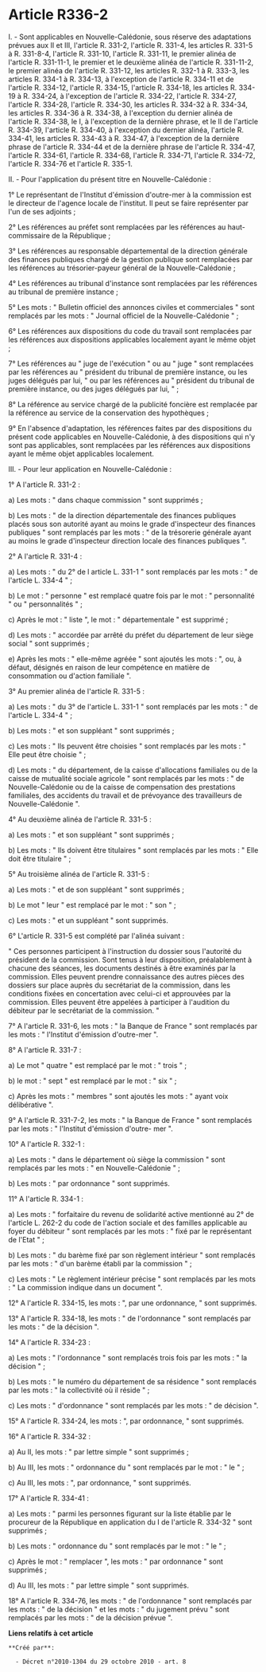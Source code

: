 # Article R336-2

I. - Sont applicables en Nouvelle-Calédonie, sous réserve des adaptations prévues aux II et III, l'article R. 331-2,
l'article R. 331-4, les articles R. 331-5 à R. 331-8-4, l'article R. 331-10, l'article R. 331-11, le premier alinéa de
l'article R. 331-11-1, le premier et le deuxième alinéa de l'article R. 331-11-2, le premier alinéa de l'article R. 331-12,
les articles R. 332-1 à R. 333-3, les articles R. 334-1 à R. 334-13, à l'exception de l'article R. 334-11 et de l'article R.
334-12, l'article R. 334-15, l'article R. 334-18, les articles R. 334-19 à R. 334-24, à l'exception de l'article R. 334-22,
l'article R. 334-27, l'article R. 334-28, l'article R. 334-30, les articles R. 334-32 à R. 334-34, les articles R. 334-36 à
R. 334-38, à l'exception du dernier alinéa de l'article R. 334-38, le I, à l'exception de la dernière phrase, et le II de
l'article R. 334-39, l'article R. 334-40, à l'exception du dernier alinéa, l'article R. 334-41, les articles R. 334-43 à R.
334-47, à l'exception de la dernière phrase de l'article R. 334-44 et de la dernière phrase de l'article R. 334-47, l'article
R. 334-61, l'article R. 334-68, l'article R. 334-71, l'article R. 334-72, l'article R. 334-76 et l'article R. 335-1. 

II. - Pour l'application du présent titre en Nouvelle-Calédonie : 

1° Le représentant de l'Institut d'émission d'outre-mer à la commission est le directeur de l'agence locale de l'institut. Il
peut se faire représenter par l'un de ses adjoints ; 

2° Les références au préfet sont remplacées par les références au haut-commissaire de la République ; 

3° Les références au responsable départemental de la direction générale des finances publiques chargé de la gestion publique
sont remplacées par les références au trésorier-payeur général de la Nouvelle-Calédonie ; 

4° Les références au tribunal d'instance sont remplacées par les références au tribunal de première instance ; 

5° Les mots : " Bulletin officiel des annonces civiles et commerciales " sont remplacés par les mots : " Journal officiel de
la Nouvelle-Calédonie " ; 

6° Les références aux dispositions du code du travail sont remplacées par les références aux dispositions applicables
localement ayant le même objet ; 

7° Les références au " juge de l'exécution " ou au " juge " sont remplacées par les références au " président du tribunal de
première instance, ou les juges délégués par lui, " ou par les références au " président du tribunal de première instance, ou
des juges délégués par lui, " ; 

8° La référence au service chargé de la publicité foncière est remplacée par la référence au service de la conservation des
hypothèques ; 

9° En l'absence d'adaptation, les références faites par des dispositions du présent code applicables en Nouvelle-Calédonie, à
des dispositions qui n'y sont pas applicables, sont remplacées par les références aux dispositions ayant le même objet
applicables localement. 

III. - Pour leur application en Nouvelle-Calédonie : 

1° A l'article R. 331-2 : 

a) Les mots : " dans chaque commission " sont supprimés ; 

b) Les mots : " de la direction départementale des finances publiques placés sous son autorité ayant au moins le grade
d'inspecteur des finances publiques " sont remplacés par les mots : " de la trésorerie générale ayant au moins le grade
d'inspecteur direction locale des finances publiques ". 

2° A l'article R. 331-4 : 

a) Les mots : " du 2° de l article L. 331-1 " sont remplacés par les mots : " de l'article L. 334-4 " ; 

b) Le mot : " personne " est remplacé quatre fois par le mot : " personnalité " ou " personnalités " ; 

c) Après le mot : " liste ", le mot : " départementale " est supprimé ; 

d) Les mots : " accordée par arrêté du préfet du département de leur siège social " sont supprimés ; 

e) Après les mots : " elle-même agréée " sont ajoutés les mots : ", ou, à défaut, désignés en raison de leur compétence en
matière de consommation ou d'action familiale ". 

3° Au premier alinéa de l'article R. 331-5 : 

a) Les mots : " du 3° de l'article L. 331-1 " sont remplacés par les mots : " de l'article L. 334-4 " ; 

b) Les mots : " et son suppléant " sont supprimés ; 

c) Les mots : " Ils peuvent être choisies " sont remplacés par les mots : " Elle peut être choisie " ; 

d) Les mots : " du département, de la caisse d'allocations familiales ou de la caisse de mutualité sociale agricole " sont
remplacés par les mots : " de Nouvelle-Calédonie ou de la caisse de compensation des prestations familiales, des accidents du
travail et de prévoyance des travailleurs de Nouvelle-Calédonie ". 

4° Au deuxième alinéa de l'article R. 331-5 : 

a) Les mots : " et son suppléant " sont supprimés ; 

b) Les mots : " Ils doivent être titulaires " sont remplacés par les mots : " Elle doit être titulaire " ; 

5° Au troisième alinéa de l'article R. 331-5 : 

a) Les mots : " et de son suppléant " sont supprimés ; 

b) Le mot " leur " est remplacé par le mot : " son " ; 

c) Les mots : " et un suppléant " sont supprimés. 

6° L'article R. 331-5 est complété par l'alinéa suivant : 

" Ces personnes participent à l'instruction du dossier sous l'autorité du président de la commission. Sont tenus à leur
disposition, préalablement à chacune des séances, les documents destinés à être examinés par la commission. Elles peuvent
prendre connaissance des autres pièces des dossiers sur place auprès du secrétariat de la commission, dans les conditions
fixées en concertation avec celui-ci et approuvées par la commission. Elles peuvent être appelées à participer à l'audition
du débiteur par le secrétariat de la commission. " 

7° A l'article R. 331-6, les mots : " la Banque de France " sont remplacés par les mots : " l'Institut d'émission d'outre-mer
". 

8° A l'article R. 331-7 : 

a) Le mot " quatre " est remplacé par le mot : " trois " ; 

b) le mot : " sept " est remplacé par le mot : " six " ; 

c) Après les mots : " membres " sont ajoutés les mots : " ayant voix délibérative ". 

9° A l'article R. 331-7-2, les mots : " la Banque de France " sont remplacés par les mots : " l'Institut d'émission d'outre-
mer ". 

10° A l'article R. 332-1 : 

a) Les mots : " dans le département où siège la commission " sont remplacés par les mots : " en Nouvelle-Calédonie " ; 

b) Les mots : " par ordonnance " sont supprimés. 

11° A l'article R. 334-1 : 

a) Les mots : " forfaitaire du revenu de solidarité active mentionné au 2° de l'article L. 262-2 du code de l'action sociale
et des familles applicable au foyer du débiteur " sont remplacés par les mots : " fixé par le représentant de l'Etat " ; 

b) Les mots : " du barème fixé par son règlement intérieur " sont remplacés par les mots : " d'un barème établi par la
commission " ; 

c) Les mots : " Le règlement intérieur précise " sont remplacés par les mots : " La commission indique dans un document ". 

12° A l'article R. 334-15, les mots : ", par une ordonnance, " sont supprimés. 

13° A l'article R. 334-18, les mots : " de l'ordonnance " sont remplacés par les mots : " de la décision ". 

14° A l'article R. 334-23 : 

a) Les mots : " l'ordonnance " sont remplacés trois fois par les mots : " la décision " ; 

b) Les mots : " le numéro du département de sa résidence " sont remplacés par les mots : " la collectivité où il réside " ; 

c) Les mots : " d'ordonnance " sont remplacés par les mots : " de décision ". 

15° A l'article R. 334-24, les mots : ", par ordonnance, " sont supprimés. 

16° A l'article R. 334-32 : 

a) Au II, les mots : " par lettre simple " sont supprimés ; 

b) Au III, les mots : " ordonnance du " sont remplacés par le mot : " le " ; 

c) Au III, les mots : ", par ordonnance, " sont supprimés. 

17° A l'article R. 334-41 : 

a) Les mots : " parmi les personnes figurant sur la liste établie par le procureur de la République en application du I de
l'article R. 334-32 " sont supprimés ; 

b) Les mots : " ordonnance du " sont remplacés par le mot : " le " ; 

c) Après le mot : " remplacer ", les mots : " par ordonnance " sont supprimés ; 

d) Au III, les mots : " par lettre simple " sont supprimés. 

18° A l'article R. 334-76, les mots : " de l'ordonnance " sont remplacés par les mots : " de la décision " et les mots : " du
jugement prévu " sont remplacés par les mots : " de la décision prévue ".

**Liens relatifs à cet article**

	**Créé par**:

	  - Décret n°2010-1304 du 29 octobre 2010 - art. 8
